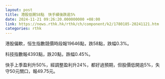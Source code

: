 ```yaml
---
layout: post
title: 港股低開58點　快手績後跌逾5%
date: 2024-11-21 09:26:20.000000000 +08:00
link: https://news.rthk.hk/rthk/ch/component/k2/1780185-20241121.htm
categories: rthk
---
```


港股偏軟，恒生指數競價時段報19646點，跌58點，跌幅0.3%。

科技指數報4393點，跌20點，跌幅0.45%。

快手上季盈利升50%，經調整盈利升24%，都好過預期，但股價低開逾5%，失守50元關口，報49.75元。
